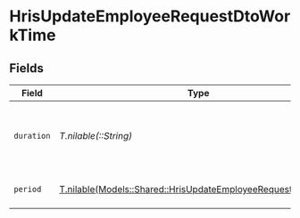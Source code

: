 # HrisUpdateEmployeeRequestDtoWorkTime


## Fields

| Field                                                                                                                      | Type                                                                                                                       | Required                                                                                                                   | Description                                                                                                                | Example                                                                                                                    |
| -------------------------------------------------------------------------------------------------------------------------- | -------------------------------------------------------------------------------------------------------------------------- | -------------------------------------------------------------------------------------------------------------------------- | -------------------------------------------------------------------------------------------------------------------------- | -------------------------------------------------------------------------------------------------------------------------- |
| `duration`                                                                                                                 | *T.nilable(::String)*                                                                                                      | :heavy_minus_sign:                                                                                                         | The work time duration in ISO 8601 duration format                                                                         | P0Y0M0DT8H0M0S                                                                                                             |
| `period`                                                                                                                   | [T.nilable(Models::Shared::HrisUpdateEmployeeRequestDtoPeriod)](../../models/shared/hrisupdateemployeerequestdtoperiod.md) | :heavy_minus_sign:                                                                                                         | The period of the work time                                                                                                | month                                                                                                                      |